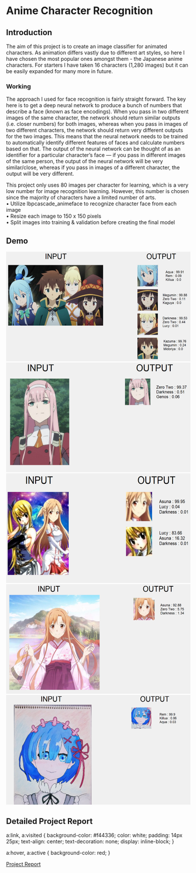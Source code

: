 # Anime Character Recognition

## Introduction
The aim of this project is to create an image classifier for animated characters. As animation differs vastly due to different art styles, so here I have chosen the most popular ones amongst them - the Japanese anime characters.
For starters I have taken 16 characters (1,280 images) but it can be easily expanded for many more in future.

### Working
The approach I used for face recognition is fairly straight forward. The key here is to get a deep neural network to produce a bunch of numbers that describe a face (known as face encodings). When you pass in two different images of the same character, the network should return similar outputs (i.e. closer numbers) for both images, whereas when you pass in images of two different characters, the network should return very different outputs for the two images. This means that the neural network needs to be trained to automatically identify different features of faces and calculate numbers based on that. The output of the neural network can be thought of as an identifier for a particular character’s face — if you pass in different images of the same person, the output of the neural network will be very similar/close, whereas if you pass in images of a different character, the output will be very different.

This project only uses 80 images per character for learning, which is a very low number for image recognition learning. However, this number is chosen since the majority of characters have a limited number of arts.<br>
•	Utilize lbpcascade_animeface to recognize character face from each image<br>
•	Resize each image to 150 x 150 pixels<br>
•	Split images into training & validation before creating the final model


## Demo

<img src="Screenshots/demo1.PNG" height=300>
<img src="Screenshots/demo2.PNG" height=300>
<img src="Screenshots/demo3.PNG" height=300>
<img src="Screenshots/demo4.PNG" height=300>
<img src="Screenshots/demo5.PNG" height=300>


## Detailed Project Report

a:link, a:visited {
  background-color: #f44336;
  color: white;
  padding: 14px 25px;
  text-align: center;
  text-decoration: none;
  display: inline-block;
}

a:hover, a:active {
  background-color: red;
}



<a href="https://hachiman20.github.io/Project%20Report.pdf" class="image fit">Project Report</a>
